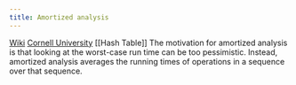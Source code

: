 ```yaml
---
title: Amortized analysis
---
```

[Wiki](https://en.wikipedia.org/wiki/Amortized_analysis)
[Cornell University](http://www.cs.cornell.edu/courses/cs3110/2011sp/Lectures/lec20-amortized/amortized.htm)
[[Hash Table]]
The motivation for amortized analysis is that looking at the worst-case run time can be too pessimistic. Instead, amortized analysis averages the running times of operations in a sequence over that sequence.